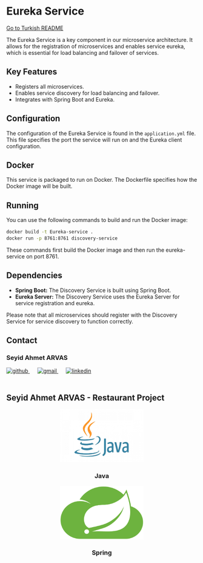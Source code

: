 # Eureka Service

[Go to Turkish README](README_TR.MD)

The Eureka Service is a key component in our microservice architecture. It allows for the registration of microservices and enables service eureka, which is essential for load balancing and failover of services.

## Key Features

- Registers all microservices.
- Enables service discovery for load balancing and failover.
- Integrates with Spring Boot and Eureka.

## Configuration

The configuration of the Eureka Service is found in the `application.yml` file. This file specifies the port the service will run on and the Eureka client configuration.

## Docker

This service is packaged to run on Docker. The Dockerfile specifies how the Docker image will be built.

## Running

You can use the following commands to build and run the Docker image:

```bash
docker build -t Eureka-service .
docker run -p 8761:8761 discovery-service
```

These commands first build the Docker image and then run the eureka-service on port 8761.

## Dependencies

- **Spring Boot:** The Discovery Service is built using Spring Boot.
- **Eureka Server:** The Discovery Service uses the Eureka Server for service registration and eureka.

Please note that all microservices should register with the Discovery Service for service discovery to function correctly.

## Contact

### Seyid Ahmet ARVAS

<a href="https://github.com/ahmetarvastr" target="_blank">
<img  src=https://img.shields.io/badge/github-%2324292e.svg?&style=for-the-badge&logo=github&logoColor=white alt=github style="margin-bottom: 20px;" />
</a>
<a href = "mailto:example@outlook.com?subject = Feedback&body = Message">
<img src=https://img.shields.io/badge/send-email-email?&style=for-the-badge&logo=microsoftoutlook&color=CD5C5C alt=gmail style="margin-bottom: 20px; margin-left:20px" />
</a>
<a href="https://linkedin.com/in/seyidahmetarvas" target="_blank">
<img src=https://img.shields.io/badge/linkedin-%231E77B5.svg?&style=for-the-badge&logo=linkedin&logoColor=white alt=linkedin style="margin-bottom: 20px; margin-left:20px" />
</a>  

## Seyid Ahmet ARVAS - Restaurant Project

<div align="center">
<img src="../img/java.png" alt="Logo" width="220" height="140">
<h3 align="center">Java</h3>
</div>

<div align="center">
<img src="../img/spring.png" alt="Logo" width="220" height="140">
<h3 align="center">Spring</h3>   
</div>
